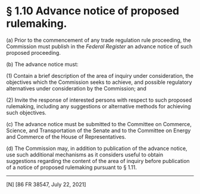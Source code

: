 # § 1.10   Advance notice of proposed rulemaking.

(a) Prior to the commencement of any trade regulation rule proceeding, the Commission must publish in the _Federal Register_ an advance notice of such proposed proceeding.


(b) The advance notice must:


(1) Contain a brief description of the area of inquiry under consideration, the objectives which the Commission seeks to achieve, and possible regulatory alternatives under consideration by the Commission; and


(2) Invite the response of interested persons with respect to such proposed rulemaking, including any suggestions or alternative methods for achieving such objectives.


(c) The advance notice must be submitted to the Committee on Commerce, Science, and Transportation of the Senate and to the Committee on Energy and Commerce of the House of Representatives.


(d) The Commission may, in addition to publication of the advance notice, use such additional mechanisms as it considers useful to obtain suggestions regarding the content of the area of inquiry before publication of a notice of proposed rulemaking pursuant to § 1.11.



---

[N] [86 FR 38547, July 22, 2021]








